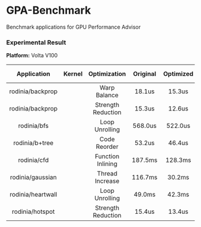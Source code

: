 # GPA-Benchmark
Benchmark applications for GPU Performance Advisor

### Experimental Result

**Platform:** Volta V100

|    Application    | Kernel |    Optimization    | Original | Optimized | Speedup | Estimate Speedup | Error | Input |
|:-----------------:|:------:|:------------------:|:--------:|:---------:|:-------:|:----------------:|:-----:|:-----:|
|  rodinia/backprop |        |     Warp Balance   |  18.1us  |   15.3us  |  1.18x  |       1.15x      |   3%  |       |
|  rodinia/backprop |        | Strength Reduction |  15.3us  |   12.6us  |  1.21x  |       1.12x      |   7%  |       |
|    rodinia/bfs    |        |   Loop Unrolling   |  568.0us |  522.0us  |  1.08x  |       1.11x      |   3%  |       |
|   rodinia/b+tree  |        |    Code Reorder    |  53.2us  |   46.4us  |  1.15x  |       1.31x      |  14%  |       |
|    rodinia/cfd    |        |  Function Inlining |  187.5ms |  128.3ms  |  1.46x  |       1.37x      |   6%  |       |
|  rodinia/gaussian |        |   Thread Increase  |  116.7ms |   30.2ms  |  3.86x  |       3.33x      |  14%  |       |
| rodinia/heartwall |        |   Loop Unrolling   |  49.0ms  |   42.3ms  |  1.16x  |       1.17x      |   1%  |       |
|  rodinia/hotspot  |        | Strength Reduction |  15.4us  |   13.4us  |  1.15x  |       1.17x      |   2%  |       |
